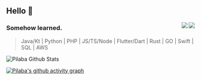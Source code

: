 ## Hello :seedling:
<p align="right" >
    <img src="https://i.pinimg.com/474x/95/0b/4b/950b4b80f5a6db4efd4793fc7e263a37.jpg"  align="right" >
</p>

<div align="right">
    <img src="https://profile-counter.glitch.me/pilaba/count.svg" align="right" />
</div>

### Somehow learned.
> Java/Kt |	Python | PHP | JS/TS/Node | Flutter/Dart | Rust | GO | Swift | SQL | AWS

![Pilaba Github Stats](https://github-readme-stats.vercel.app/api?username=pilaba&count_private=true&show_icons=true&theme=gruvbox)

[![Pilaba's github activity graph](https://github-readme-activity-graph.cyclic.app/graph?username=pilaba&theme=github-compact)](https://github.com/pilaba/github-readme-activity-graph)

